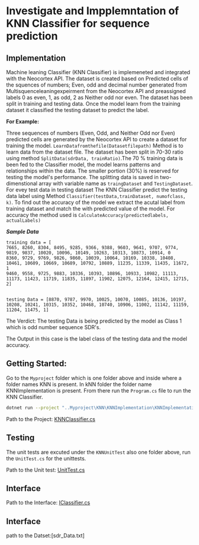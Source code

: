 # Investigate and Impplemntation of KNN Classifier for sequence prediction

## Implementation

Machine leaning Classifier (KNN Classifier) is implemeneted and integrated with the Neocortex API. The dataset is created based 
on Predicted cells of the squences of numbers; Even, odd and decimal number generated from Multisquenceleaningexpeirment from the
Neocortex API and preassigned labels 0 as even, 1, as odd, 2 as Neither odd nor even. The dataset has been split in training and
testing data. Once the model learn from the training dataset it classified the testing dataset to predict the label. 


**For Example:**

Three sequences of numbers (Even, Odd, and Neither Odd nor Even) predicted cells are generated by the Neocortex API to create a 
dataset for training the model. `LearnDatafromthefile(Datasetfilepath)` Method is to learn data from the dataset file. The dataset
has been split in 70-30 ratio using method `SplitData(sdrData, trainRatio)`.The 70 % training data is been fed to the Classifier 
model, the model learns patterns and relationships within the data. The smaller portion (30%) is reserved for testing the model's
performance. The splitting data is saved in two-dimenstional array with variable name as `traingDataset` and `TestingDataset`. 
For evey test data in testing dataset  The KNN Classifier predict the testing data label using Method 
`Classifier(testData,trainDataset, numofclass, k)`. To find out the accuracy of the model we extract the acutal label from training
dataset and match the with predicted value of the model. For accuracy the method used is `CalculateAccuracy(predictedlabels, actualLabels)`    

_**Sample Data**_


```
training data = [
7665, 8260, 8304, 8495, 9285, 9366, 9388, 9603, 9641, 9707, 9774, 9819, 9837, 10020, 10096, 10149, 10263, 10313, 10873, 10914, 0
8360, 9729, 9769, 9826, 9860, 10039, 10064, 10169, 10338, 10408, 10461, 10609, 10669, 10689, 10792, 10889, 11235, 11339, 11435, 11672, 1
9460, 9558, 9725, 9883, 10336, 10393, 10896, 10933, 10982, 11113, 11173, 11423, 11719, 11835, 11897, 11902, 12075, 12164, 12415, 12715, 2]


```

```
testing Data = [8870, 9787, 9970, 10025, 10070, 10085, 10136, 10197, 10208, 10241, 10315, 10352, 10468, 10740, 10906, 11002, 11142, 11159, 11204, 11475, 1]
```

The Verdict: The testing Data is being predicted by the model as Class 1 which is odd number sequence SDR's. 

The Output in this case is the label class of the testing data and the model accuracy.

## Getting Started:

Go to the `Myproject` folder which is one folder above and inside where a folder names KNN is present. In kNN folder the folder name KNNImplementation is present.
From there run the `Program.cs` file to run the KNN Classifier.

```bash
dotnet run --project "..Myproject\KNN\KNNImplementation\KNNImplementation.csproj"
```

Path to the
Project: [KNNClassifier.cs](https://github.com/zakaahmadchishti/Global_Variables/blob/Muhammadharis/Myproject/KNN/KNNImplementation/KNNClassifier.cs)

## Testing

The unit tests are excuted under the `KNNUnitTest` also one folder above, run the `UnitTest.cs` for the
unittests.

Path to the Unit
test: [UnitTest.cs](https://github.com/zakaahmadchishti/Global_Variables/blob/Muhammadharis/Myproject/KNN/KNNUnitTest/UnitTest.cs)

## Interface

Path to the 
Interface: [IClassifier.cs](https://github.com/zakaahmadchishti/Global_Variables/blob/Muhammadharis/Myproject/KNN/KNNImplementation/IClassifier.cs)

## Interface
path to the
Datset:[sdr_Data.txt] 
